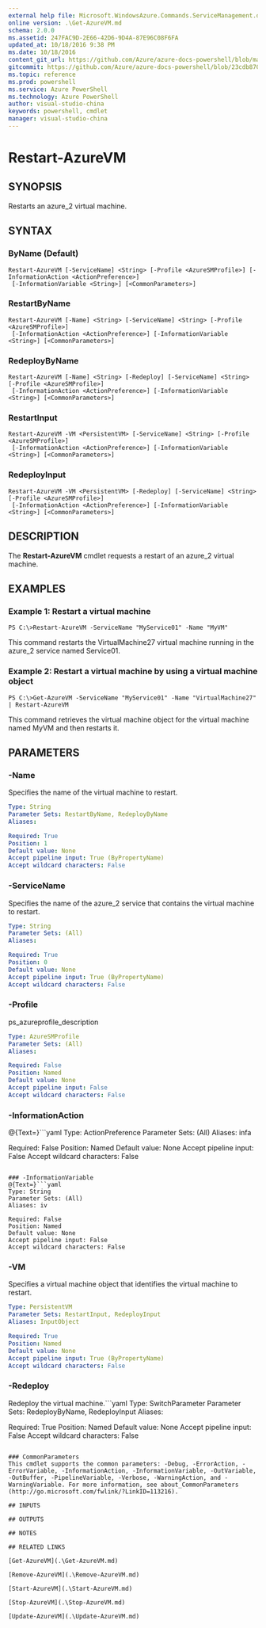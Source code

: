 ```yaml
---
external help file: Microsoft.WindowsAzure.Commands.ServiceManagement.dll-Help.xml
online version: .\Get-AzureVM.md
schema: 2.0.0
ms.assetid: 247FAC9D-2E66-42D6-9D4A-87E96C08F6FA
updated_at: 10/18/2016 9:38 PM
ms.date: 10/18/2016
content_git_url: https://github.com/Azure/azure-docs-powershell/blob/master/azureps-cmdlets-docs/ServiceManagement/Azure.Service/v1.6.1/Restart-AzureVM.md
gitcommit: https://github.com/Azure/azure-docs-powershell/blob/23cdb8705d4ab9807c0e21b238f3b134a7d49c7d/azureps-cmdlets-docs/ServiceManagement/Azure.Service/v1.6.1/Restart-AzureVM.md
ms.topic: reference
ms.prod: powershell
ms.service: Azure PowerShell
ms.technology: Azure PowerShell
author: visual-studio-china
keywords: powershell, cmdlet
manager: visual-studio-china
---
```


# Restart-AzureVM

## SYNOPSIS
Restarts an azure_2 virtual machine.

## SYNTAX

### ByName (Default)
```
Restart-AzureVM [-ServiceName] <String> [-Profile <AzureSMProfile>] [-InformationAction <ActionPreference>]
 [-InformationVariable <String>] [<CommonParameters>]
```

### RestartByName
```
Restart-AzureVM [-Name] <String> [-ServiceName] <String> [-Profile <AzureSMProfile>]
 [-InformationAction <ActionPreference>] [-InformationVariable <String>] [<CommonParameters>]
```

### RedeployByName
```
Restart-AzureVM [-Name] <String> [-Redeploy] [-ServiceName] <String> [-Profile <AzureSMProfile>]
 [-InformationAction <ActionPreference>] [-InformationVariable <String>] [<CommonParameters>]
```

### RestartInput
```
Restart-AzureVM -VM <PersistentVM> [-ServiceName] <String> [-Profile <AzureSMProfile>]
 [-InformationAction <ActionPreference>] [-InformationVariable <String>] [<CommonParameters>]
```

### RedeployInput
```
Restart-AzureVM -VM <PersistentVM> [-Redeploy] [-ServiceName] <String> [-Profile <AzureSMProfile>]
 [-InformationAction <ActionPreference>] [-InformationVariable <String>] [<CommonParameters>]
```

## DESCRIPTION
The **Restart-AzureVM** cmdlet requests a restart of an azure_2 virtual machine.

## EXAMPLES

### Example 1: Restart a virtual machine
```
PS C:\>Restart-AzureVM -ServiceName "MyService01" -Name "MyVM"
```

This command restarts the VirtualMachine27 virtual machine running in the azure_2 service named Service01.

### Example 2: Restart a virtual machine by using a virtual machine object
```
PS C:\>Get-AzureVM -ServiceName "MyService01" -Name "VirtualMachine27" | Restart-AzureVM
```

This command retrieves the virtual machine object for the virtual machine named MyVM and then restarts it.

## PARAMETERS

### -Name
Specifies the name of the virtual machine to restart.

```yaml
Type: String
Parameter Sets: RestartByName, RedeployByName
Aliases: 

Required: True
Position: 1
Default value: None
Accept pipeline input: True (ByPropertyName)
Accept wildcard characters: False
```

### -ServiceName
Specifies the name of the azure_2 service that contains the virtual machine to restart.

```yaml
Type: String
Parameter Sets: (All)
Aliases: 

Required: True
Position: 0
Default value: None
Accept pipeline input: True (ByPropertyName)
Accept wildcard characters: False
```

### -Profile
ps_azureprofile_description

```yaml
Type: AzureSMProfile
Parameter Sets: (All)
Aliases: 

Required: False
Position: Named
Default value: None
Accept pipeline input: False
Accept wildcard characters: False
```

### -InformationAction
@{Text=}```yaml
Type: ActionPreference
Parameter Sets: (All)
Aliases: infa

Required: False
Position: Named
Default value: None
Accept pipeline input: False
Accept wildcard characters: False
```

### -InformationVariable
@{Text=}```yaml
Type: String
Parameter Sets: (All)
Aliases: iv

Required: False
Position: Named
Default value: None
Accept pipeline input: False
Accept wildcard characters: False
```

### -VM
Specifies a virtual machine object that identifies the virtual machine to restart.

```yaml
Type: PersistentVM
Parameter Sets: RestartInput, RedeployInput
Aliases: InputObject

Required: True
Position: Named
Default value: None
Accept pipeline input: True (ByPropertyName)
Accept wildcard characters: False
```

### -Redeploy
Redeploy the virtual machine.```yaml
Type: SwitchParameter
Parameter Sets: RedeployByName, RedeployInput
Aliases: 

Required: True
Position: Named
Default value: None
Accept pipeline input: False
Accept wildcard characters: False
```

### CommonParameters
This cmdlet supports the common parameters: -Debug, -ErrorAction, -ErrorVariable, -InformationAction, -InformationVariable, -OutVariable, -OutBuffer, -PipelineVariable, -Verbose, -WarningAction, and -WarningVariable. For more information, see about_CommonParameters (http://go.microsoft.com/fwlink/?LinkID=113216).

## INPUTS

## OUTPUTS

## NOTES

## RELATED LINKS

[Get-AzureVM](.\Get-AzureVM.md)

[Remove-AzureVM](.\Remove-AzureVM.md)

[Start-AzureVM](.\Start-AzureVM.md)

[Stop-AzureVM](.\Stop-AzureVM.md)

[Update-AzureVM](.\Update-AzureVM.md)



